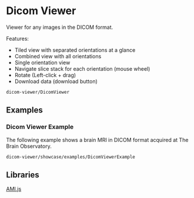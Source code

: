 # Dicom Viewer

Viewer for any images in the DICOM format.

Features:
* Tiled view with separated orientations at a glance
* Combined view with all orientations 
* Single orientation view 
* Navigate slice stack for each orientation (mouse wheel)
* Rotate (Left-click + drag)
* Download data (download button)

```element
dicom-viewer/DicomViewer
```

## Examples

### Dicom Viewer Example

The following example shows a brain MRI in DICOM format acquired at The Brain Observatory.

```
dicom-viewer/showcase/examples/DicomViewerExample
```

## Libraries

[AMI.js](https://www.npmjs.com/package/ami.js)
